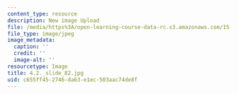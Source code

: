 ```yaml
---
content_type: resource
description: New image Upload
file: /media/https%3A/open-learning-course-data-rc.s3.amazonaws.com/15-s21-nuts-and-bolts-of-business-plans-january-iap-2014/c655ff452746da63e1ec503aac74de8f_4.2._slide_82.jpg
file_type: image/jpeg
image_metadata:
  caption: ''
  credit: ''
  image-alt: ''
resourcetype: Image
title: 4.2._slide_82.jpg
uid: c655ff45-2746-da63-e1ec-503aac74de8f
---
```

